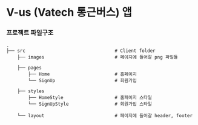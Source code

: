 # V-us (Vatech 통근버스) 앱
### 프로젝트 파일구조

    .
    ├── src                                 # Client folder
        ├── images                          # 페이지에 들어갈 png 파일들
        
        ├── pages               
            ├── Home                        # 홈페이지
            └── SignUp                      # 회원가입
            
        ├── styles              
            ├── HomeStyle                   # 홈페이지 스타일
            └── SignUpStyle                 # 회원가입 스타일
            
        └── layout                          # 페이지에 들어갈 header, footer 
        
<br>
